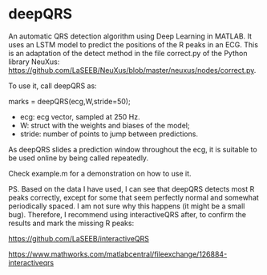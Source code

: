 # deepQRS
An automatic QRS detection algorithm using Deep Learning in MATLAB. It uses an LSTM model to predict the positions of the R peaks in an ECG. This is an adaptation of the detect method in the file correct.py of the Python library NeuXus: https://github.com/LaSEEB/NeuXus/blob/master/neuxus/nodes/correct.py.

To use it, call deepQRS as:

marks = deepQRS(ecg,W,stride=50);

- ecg: ecg vector, sampled at 250 Hz.
- W: struct with the weights and biases of the model;
- stride: number of points to jump between predictions.

As deepQRS slides a prediction window throughout the ecg, it is suitable to be used online by being called repeatedly.

Check example.m for a demonstration on how to use it.

PS. Based on the data I have used, I can see that deepQRS detects most R peaks correctly, except for some that seem perfectly normal and somewhat periodically spaced. I am not sure why this happens (it might be a small bug). Therefore, I recommend using interactiveQRS after, to confirm the results and mark the missing R peaks:

https://github.com/LaSEEB/interactiveQRS

https://www.mathworks.com/matlabcentral/fileexchange/126884-interactiveqrs
